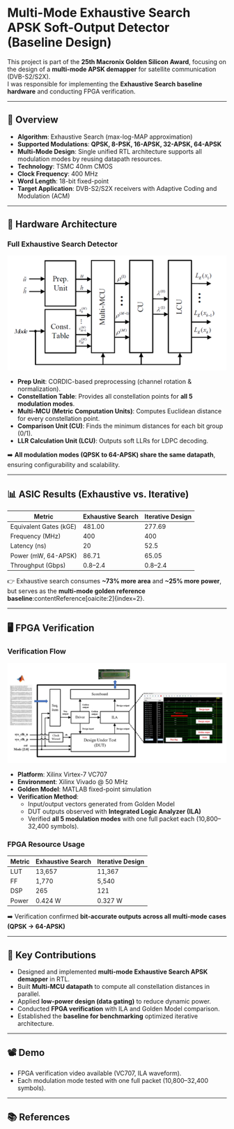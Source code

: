 # Multi-Mode Exhaustive Search APSK Soft-Output Detector (Baseline Design)

This project is part of the **25th Macronix Golden Silicon Award**, focusing on the design of a **multi-mode APSK demapper** for satellite communication (DVB-S2/S2X).  
I was responsible for implementing the **Exhaustive Search baseline hardware** and conducting FPGA verification.

---

## 📌 Overview
- **Algorithm**: Exhaustive Search (max-log-MAP approximation)
- **Supported Modulations**: **QPSK, 8-PSK, 16-APSK, 32-APSK, 64-APSK**
- **Multi-Mode Design**: Single unified RTL architecture supports all modulation modes by reusing datapath resources.
- **Technology**: TSMC 40nm CMOS
- **Clock Frequency**: 400 MHz
- **Word Length**: 18-bit fixed-point
- **Target Application**: DVB-S2/S2X receivers with Adaptive Coding and Modulation (ACM)

---

## 🔧 Hardware Architecture

### Full Exhaustive Search Detector
<p align="center">
<img src="img/hd_arch.png" width="600">
</p>

- **Prep Unit**: CORDIC-based preprocessing (channel rotation & normalization).  
- **Constellation Table**: Provides all constellation points for **all 5 modulation modes**.  
- **Multi-MCU (Metric Computation Units)**: Computes Euclidean distance for every constellation point.  
- **Comparison Unit (CU)**: Finds the minimum distances for each bit group (0/1).  
- **LLR Calculation Unit (LCU)**: Outputs soft LLRs for LDPC decoding.  

➡️ **All modulation modes (QPSK to 64-APSK) share the same datapath**, ensuring configurability and scalability.


---

## 📊 ASIC Results (Exhaustive vs. Iterative)
| Metric                  | Exhaustive Search | Iterative Design |
|--------------------------|------------------|-----------------|
| Equivalent Gates (kGE)  | 481.00           | 277.69          |
| Frequency (MHz)         | 400              | 400             |
| Latency (ns)            | 20               | 52.5            |
| Power (mW, 64-APSK)     | 86.71            | 65.05           |
| Throughput (Gbps)       | 0.8–2.4          | 0.8–2.4         |

👉 Exhaustive search consumes **~73% more area** and **~25% more power**, but serves as the **multi-mode golden reference baseline**:contentReference[oaicite:2]{index=2}.

---

## 🖥️ FPGA Verification

### Verification Flow
<p align="center">
<img src="img/fpga_verification.png" width="550">
<p>

- **Platform**: Xilinx Virtex-7 VC707  
- **Environment**: Xilinx Vivado @ 50 MHz  
- **Golden Model**: MATLAB fixed-point simulation  
- **Verification Method**:  
  - Input/output vectors generated from Golden Model  
  - DUT outputs observed with **Integrated Logic Analyzer (ILA)**  
  - Verified **all 5 modulation modes** with one full packet each (10,800–32,400 symbols).  

### FPGA Resource Usage
| Metric   | Exhaustive Search | Iterative Design |
|----------|------------------|-----------------|
| LUT      | 13,657           | 11,367          |
| FF       | 1,770            | 5,540           |
| DSP      | 265              | 121             |
| Power    | 0.424 W          | 0.327 W         |

➡️ Verification confirmed **bit-accurate outputs across all multi-mode cases (QPSK → 64-APSK)**

---

## 🎯 Key Contributions
- Designed and implemented **multi-mode Exhaustive Search APSK demapper** in RTL.  
- Built **Multi-MCU datapath** to compute all constellation distances in parallel.  
- Applied **low-power design (data gating)** to reduce dynamic power.  
- Conducted **FPGA verification** with ILA and Golden Model comparison.  
- Established the **baseline for benchmarking** optimized iterative architecture.  

---

## 📽️ Demo
- FPGA verification video available (VC707, ILA waveform).  
- Each modulation mode tested with one full packet (10,800–32,400 symbols).

---

## 📚 References

